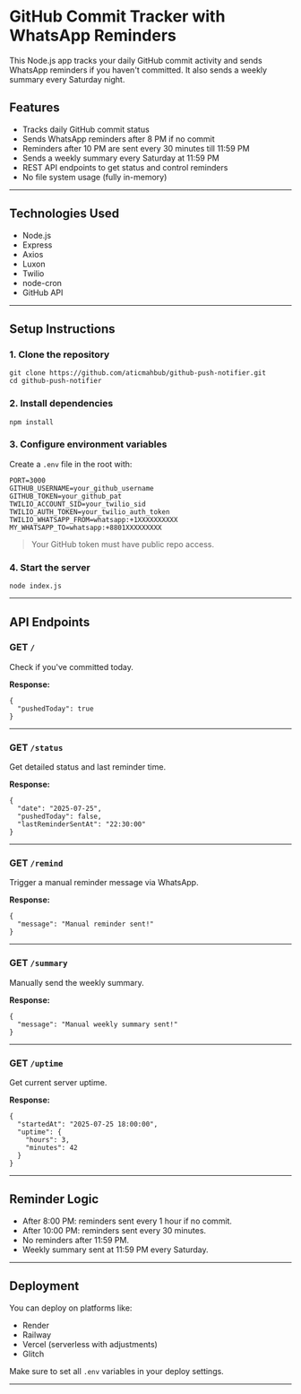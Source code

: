 # GitHub Commit Tracker with WhatsApp Reminders

This Node.js app tracks your daily GitHub commit activity and sends WhatsApp reminders if you haven't committed. It also sends a weekly summary every Saturday night.

## Features

- Tracks daily GitHub commit status
- Sends WhatsApp reminders after 8 PM if no commit
- Reminders after 10 PM are sent every 30 minutes till 11:59 PM
- Sends a weekly summary every Saturday at 11:59 PM
- REST API endpoints to get status and control reminders
- No file system usage (fully in-memory)

---

## Technologies Used

- Node.js
- Express
- Axios
- Luxon
- Twilio
- node-cron
- GitHub API

---

## Setup Instructions

### 1. Clone the repository

    git clone https://github.com/aticmahbub/github-push-notifier.git
    cd github-push-notifier

### 2. Install dependencies

    npm install

### 3. Configure environment variables

Create a `.env` file in the root with:

    PORT=3000
    GITHUB_USERNAME=your_github_username
    GITHUB_TOKEN=your_github_pat
    TWILIO_ACCOUNT_SID=your_twilio_sid
    TWILIO_AUTH_TOKEN=your_twilio_auth_token
    TWILIO_WHATSAPP_FROM=whatsapp:+1XXXXXXXXXX
    MY_WHATSAPP_TO=whatsapp:+8801XXXXXXXXX

> Your GitHub token must have public repo access.

### 4. Start the server

    node index.js

---

## API Endpoints

### GET `/`

Check if you've committed today.

**Response:**

    {
      "pushedToday": true
    }

---

### GET `/status`

Get detailed status and last reminder time.

**Response:**

    {
      "date": "2025-07-25",
      "pushedToday": false,
      "lastReminderSentAt": "22:30:00"
    }

---

### GET `/remind`

Trigger a manual reminder message via WhatsApp.

**Response:**

    {
      "message": "Manual reminder sent!"
    }

---

### GET `/summary`

Manually send the weekly summary.

**Response:**

    {
      "message": "Manual weekly summary sent!"
    }

---

### GET `/uptime`

Get current server uptime.

**Response:**

    {
      "startedAt": "2025-07-25 18:00:00",
      "uptime": {
        "hours": 3,
        "minutes": 42
      }
    }

---

## Reminder Logic

- After 8:00 PM: reminders sent every 1 hour if no commit.
- After 10:00 PM: reminders sent every 30 minutes.
- No reminders after 11:59 PM.
- Weekly summary sent at 11:59 PM every Saturday.

---

## Deployment

You can deploy on platforms like:

- Render
- Railway
- Vercel (serverless with adjustments)
- Glitch

Make sure to set all `.env` variables in your deploy settings.

---
